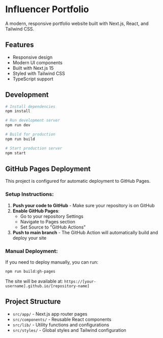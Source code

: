 # Influencer Portfolio

A modern, responsive portfolio website built with Next.js, React, and Tailwind CSS.

## Features

- Responsive design
- Modern UI components
- Built with Next.js 15
- Styled with Tailwind CSS
- TypeScript support

## Development

```bash
# Install dependencies
npm install

# Run development server
npm run dev

# Build for production
npm run build

# Start production server
npm start
```

## GitHub Pages Deployment

This project is configured for automatic deployment to GitHub Pages.

### Setup Instructions:

1. **Push your code to GitHub** - Make sure your repository is on GitHub
2. **Enable GitHub Pages**:
   - Go to your repository Settings
   - Navigate to Pages section
   - Set Source to "GitHub Actions"
3. **Push to main branch** - The GitHub Action will automatically build and deploy your site

### Manual Deployment:

If you need to deploy manually, you can run:

```bash
npm run build:gh-pages
```

The site will be available at: `https://[your-username].github.io/[repository-name]`

## Project Structure

- `src/app/` - Next.js app router pages
- `src/components/` - Reusable React components
- `src/lib/` - Utility functions and configurations
- `src/styles/` - Global styles and Tailwind configuration
